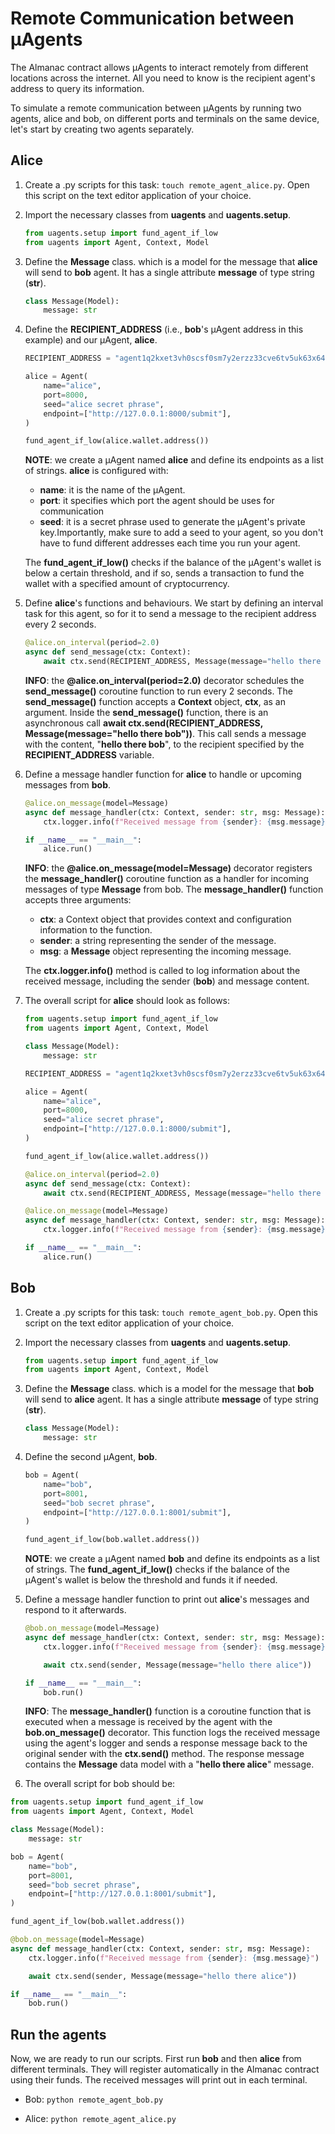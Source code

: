 # Remote Communication between μAgents

The Almanac contract allows μAgents to interact remotely from different locations across the internet. All you need to know is the recipient agent's address to query its information.

To simulate a remote communication between μAgents by running two agents, alice and bob, on different ports and terminals on the same device, let's start by creating two agents separately. 

## Alice

1. Create a .py scripts for this task: `touch remote_agent_alice.py`. Open this script on the text editor application of your choice.  

2. Import the necessary classes from **uagents** and **uagents.setup**.

    ```py
    from uagents.setup import fund_agent_if_low
    from uagents import Agent, Context, Model
    ```
   
3. Define the **Message** class. which is a model for the message that **alice** will send to **bob** agent. It has a single attribute **message** of type string (**str**).

    ```py
    class Message(Model):
        message: str
    ```

4. Define the **RECIPIENT_ADDRESS** (i.e., **bob**'s μAgent address in this example) and our μAgent, **alice**. 

    ```py
    RECIPIENT_ADDRESS = "agent1q2kxet3vh0scsf0sm7y2erzz33cve6tv5uk63x64upw5g68kr0chkv7hw50"
    
    alice = Agent( 
        name="alice",
        port=8000,
        seed="alice secret phrase",
        endpoint=["http://127.0.0.1:8000/submit"],
    )
    
    fund_agent_if_low(alice.wallet.address())
    ```

    **NOTE**: we create a μAgent named **alice** and define its endpoints as a list of strings. **alice** is configured with: 

     - **name**: it is the name of the μAgent.
     - **port**: it specifies which port the agent should be uses for communication
     - **seed**: it is a secret phrase used to generate the μAgent's private key.Importantly, make sure to add a seed to your agent, so you don't have to fund different addresses each time you run your agent.
    
     The **fund_agent_if_low()** checks if the balance of the μAgent's wallet is below a certain threshold, and if so, sends a transaction to fund the wallet with a specified amount of cryptocurrency.

5. Define **alice**'s functions and behaviours. We start by defining an interval task for this agent, so for it to send a message to the recipient address every 2 seconds.

    ```py
    @alice.on_interval(period=2.0)
    async def send_message(ctx: Context):
        await ctx.send(RECIPIENT_ADDRESS, Message(message="hello there bob")
    ```

    **INFO**: the **@alice.on_interval(period=2.0)** decorator schedules the **send_message()** coroutine function to run every 2 seconds. The **send_message()** function accepts a **Context** object, **ctx**, as an argument. Inside the **send_message()** function, there is an asynchronous call **await ctx.send(RECIPIENT_ADDRESS, Message(message="hello there bob"))**. This call sends a message with the content, "**hello there bob**", to the recipient specified by the **RECIPIENT_ADDRESS** variable.

6. Define a message handler function for **alice** to handle or upcoming messages from **bob**.

    ```py
    @alice.on_message(model=Message)
    async def message_handler(ctx: Context, sender: str, msg: Message):
        ctx.logger.info(f"Received message from {sender}: {msg.message}")
    
    if __name__ == "__main__":
        alice.run()
    ```

    **INFO**: the **@alice.on_message(model=Message)** decorator registers the **message_handler()** coroutine function as a handler for incoming messages of type **Message** from bob. The **message_handler()** function accepts three arguments:

     - **ctx**: a Context object that provides context and configuration information to the function.
     - **sender**: a string representing the sender of the message.
     - **msg**: a **Message** object representing the incoming message.

    The **ctx.logger.info()** method is called to log information about the received message, including the sender (**bob**) and message content.

7. The overall script for **alice** should look as follows:
    
    ```py
    from uagents.setup import fund_agent_if_low
    from uagents import Agent, Context, Model
    
    class Message(Model):
        message: str
    
    RECIPIENT_ADDRESS = "agent1q2kxet3vh0scsf0sm7y2erzz33cve6tv5uk63x64upw5g68kr0chkv7hw50"
    
    alice = Agent( 
        name="alice",
        port=8000,
        seed="alice secret phrase",
        endpoint=["http://127.0.0.1:8000/submit"],
    )
    
    fund_agent_if_low(alice.wallet.address())
    
    @alice.on_interval(period=2.0)
    async def send_message(ctx: Context):
        await ctx.send(RECIPIENT_ADDRESS, Message(message="hello there bob")
    
    @alice.on_message(model=Message)
    async def message_handler(ctx: Context, sender: str, msg: Message):
        ctx.logger.info(f"Received message from {sender}: {msg.message}")
    
    if __name__ == "__main__":
        alice.run()
    ```

## Bob

1. Create a .py scripts for this task: `touch remote_agent_bob.py`. Open this script on the text editor application of your choice.  

2. Import the necessary classes from **uagents** and **uagents.setup**.

    ```py
    from uagents.setup import fund_agent_if_low
    from uagents import Agent, Context, Model
    ```
3. Define the **Message** class. which is a model for the message that **bob** will send to **alice** agent. It has a single attribute **message** of type string (**str**).

    ```py
    class Message(Model):
        message: str
    ```
   
4. Define the second μAgent, **bob**. 

    ```py
    bob = Agent(
        name="bob",
        port=8001,
        seed="bob secret phrase",
        endpoint=["http://127.0.0.1:8001/submit"],
    )
    
    fund_agent_if_low(bob.wallet.address())
    ```

    **NOTE**: we create a μAgent named **bob** and define its endpoints as a list of strings. The **fund_agent_if_low()** checks if the balance of the μAgent's wallet is below the threshold and funds  it if needed.

5. Define a message handler function to print out **alice**'s messages and respond to it afterwards.

    ```py
    @bob.on_message(model=Message)
    async def message_handler(ctx: Context, sender: str, msg: Message):
        ctx.logger.info(f"Received message from {sender}: {msg.message}")
    
        await ctx.send(sender, Message(message="hello there alice"))
    
    if __name__ == "__main__":
        bob.run()
    ```

    **INFO**: The **message_handler()** function is a coroutine function that is executed when a message is received by the agent with the **bob.on_message()** decorator. This function logs the received message using the agent's logger and sends a response message back to the original sender with the **ctx.send()** method. The response message contains the **Message** data model with a "**hello there alice**" message.

6. The overall script for bob should be:

```py
from uagents.setup import fund_agent_if_low
from uagents import Agent, Context, Model

class Message(Model):
    message: str

bob = Agent(
    name="bob",
    port=8001,
    seed="bob secret phrase",
    endpoint=["http://127.0.0.1:8001/submit"],
)

fund_agent_if_low(bob.wallet.address())

@bob.on_message(model=Message)
async def message_handler(ctx: Context, sender: str, msg: Message):
    ctx.logger.info(f"Received message from {sender}: {msg.message}")

    await ctx.send(sender, Message(message="hello there alice"))

if __name__ == "__main__":
    bob.run()
```

## Run the agents

Now, we are ready to run our scripts. First run **bob** and then **alice** from different terminals. They will register automatically in the Almanac contract using their funds. The received messages will print out in each terminal. 

- Bob: `python remote_agent_bob.py`

- Alice: `python remote_agent_alice.py`
